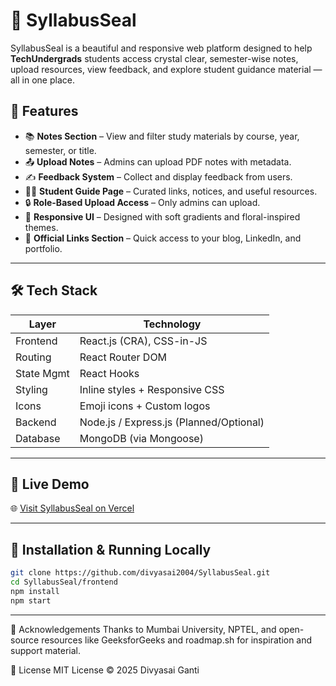 # 📘 SyllabusSeal

SyllabusSeal is a beautiful and responsive web platform designed to help **TechUndergrads** students access crystal clear, semester-wise notes, upload resources, view feedback, and explore student guidance material — all in one place.

## 🚀 Features

- 📚 **Notes Section** – View and filter study materials by course, year, semester, or title.
- 📤 **Upload Notes** – Admins can upload PDF notes with metadata.
- ✍️ **Feedback System** – Collect and display feedback from users.
- 👩‍🎓 **Student Guide Page** – Curated links, notices, and useful resources.
- 🔒 **Role-Based Upload Access** – Only admins can upload.
- 🎨 **Responsive UI** – Designed with soft gradients and floral-inspired themes.
- 💼 **Official Links Section** – Quick access to your blog, LinkedIn, and portfolio.

---

## 🛠️ Tech Stack

| Layer       | Technology                          |
|-------------|--------------------------------------|
| Frontend    | React.js (CRA), CSS-in-JS           |
| Routing     | React Router DOM                    |
| State Mgmt  | React Hooks                         |
| Styling     | Inline styles + Responsive CSS      |
| Icons       | Emoji icons + Custom logos          |
| Backend     | Node.js / Express.js (Planned/Optional) |
| Database    | MongoDB (via Mongoose)              |


---
## 🚀 Live Demo

🌐 [Visit SyllabusSeal on Vercel](https://your-vercel-url.vercel.app)

---

## 🔧 Installation & Running Locally

```bash
git clone https://github.com/divyasai2004/SyllabusSeal.git
cd SyllabusSeal/frontend
npm install
npm start
```
---

🙌 Acknowledgements
Thanks to Mumbai University, NPTEL, and open-source resources like GeeksforGeeks and roadmap.sh for inspiration and support material.

📜 License
MIT License © 2025 Divyasai Ganti





